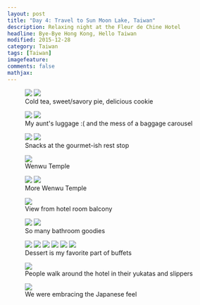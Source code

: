 ```yaml
---
layout: post
title: "Day 4: Travel to Sun Moon Lake, Taiwan"
description: Relaxing night at the Fleur de Chine Hotel
headline: Bye-Bye Hong Kong, Hello Taiwan
modified: 2015-12-28	
category: Taiwan
tags: [Taiwan]
imagefeature:
comments: false
mathjax:
---
```

<figure class="half">
<a href='{{ site.url }}/images/day04/plane-snack1.jpg'><img src='{{ site.url }}/images/day04/plane-snack1.jpg'></a>
<a href='{{ site.url }}/images/day04/plane-snack2.jpg'><img src='{{ site.url }}/images/day04/plane-snack2.jpg'></a>
<figcaption>Cold tea, sweet/savory pie, delicious cookie</figcaption>
</figure>

<figure class="half">
<a href='{{ site.url }}/images/day04/luggage1.jpg'><img src='{{ site.url }}/images/day04/luggage1.jpg'></a>
<a href='{{ site.url }}/images/day04/luggage2.jpg'><img src='{{ site.url }}/images/day04/luggage2.jpg'></a>
<figcaption>My aunt's luggage :( and the mess of a baggage carousel</figcaption>
</figure>

<figure class="half">
<a href='{{ site.url }}/images/day04/rest-stop1.jpg'><img src='{{ site.url }}/images/day04/rest-stop1.jpg'></a>
<a href='{{ site.url }}/images/day04/rest-stop2.jpg'><img src='{{ site.url }}/images/day04/rest-stop2.jpg'></a>
<figcaption>Snacks at the gourmet-ish rest stop</figcaption>
</figure>

<figure>
<a href='{{ site.url }}/images/day04/wenwu.jpg'><img src='{{ site.url }}/images/day04/wenwu.jpg'></a>
<figcaption>Wenwu Temple</figcaption>
</figure>

<figure class="half">
<a href='{{ site.url }}/images/day04/wenwu1.jpg'><img src='{{ site.url }}/images/day04/wenwu1.jpg'></a>
<a href='{{ site.url }}/images/day04/wenwu2.jpg'><img src='{{ site.url }}/images/day04/wenwu2.jpg'></a>
<figcaption>More Wenwu Temple</figcaption>
</figure>

<figure>
<a href='{{ site.url }}/images/day04/balcony.jpg'><img src='{{ site.url }}/images/day04/balcony.jpg'></a>
    <figcaption>View from hotel room balcony</figcaption>
</figure>

<figure class="half">
<a href='{{ site.url }}/images/day04/bathroom1.jpg'><img src='{{ site.url }}/images/day04/bathroom1.jpg'></a>
<a href='{{ site.url }}/images/day04/bathroom2.jpg'><img src='{{ site.url }}/images/day04/bathroom2.jpg'></a>
    <figcaption>So many bathroom goodies</figcaption>
</figure>

<figure class="third">
<a href='{{ site.url }}/images/day04/buffet1.jpg'><img src='{{ site.url }}/images/day04/buffet1.jpg'></a>
<a href='{{ site.url }}/images/day04/buffet2.jpg'><img src='{{ site.url }}/images/day04/buffet2.jpg'></a>
<a href='{{ site.url }}/images/day04/buffet3.jpg'><img src='{{ site.url }}/images/day04/buffet3.jpg'></a>
<a href='{{ site.url }}/images/day04/buffet4.jpg'><img src='{{ site.url }}/images/day04/buffet4.jpg'></a>
<a href='{{ site.url }}/images/day04/buffet5.jpg'><img src='{{ site.url }}/images/day04/buffet5.jpg'></a>
<a href='{{ site.url }}/images/day04/buffet6.jpg'><img src='{{ site.url }}/images/day04/buffet6.jpg'></a>
    <figcaption>Dessert is my favorite part of buffets</figcaption>
</figure>

<figure>
<a href='{{ site.url }}/images/day04/yukata.jpg'><img src='{{ site.url }}/images/day04/yukata.jpg'></a>
<figcaption>People walk around the hotel in their yukatas and slippers</figcaption>
</figure>

<figure>
<a href='{{ site.url }}/images/day04/japanese.jpg'><img src='{{ site.url }}/images/day04/japanese.jpg'></a>
    <figcaption>We were embracing the Japanese feel</figcaption>
</figure>

